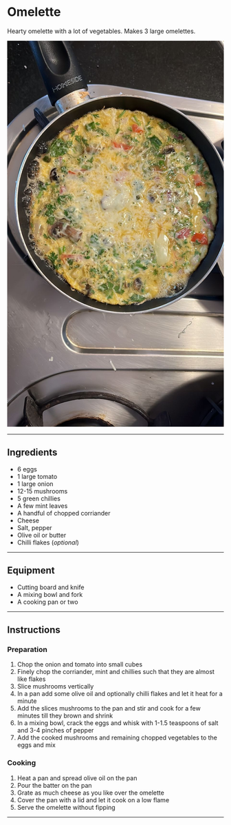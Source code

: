 # Omelette

Hearty omelette with a lot of vegetables. Makes 3 large omelettes.

![Omelette](../images/omelette.jpeg)

---

## Ingredients
- 6 eggs
- 1 large tomato
- 1 large onion
- 12-15 mushrooms
- 5 green chillies
- A few mint leaves
- A handful of chopped corriander
- Cheese
- Salt, pepper
- Olive oil or butter
- Chilli flakes (*optional*)

---

## Equipment
- Cutting board and knife
- A mixing bowl and fork
- A cooking pan or two

---

## Instructions
### Preparation
1. Chop the onion and tomato into small cubes
2. Finely chop the corriander, mint and chillies such that they are almost like flakes
3. Slice mushrooms vertically
4. In a pan add some olive oil and optionally chilli flakes and let it heat for a minute
5. Add the slices mushrooms to the pan and stir and cook for a few minutes till they brown and shrink
6. In a mixing bowl, crack the eggs and whisk with 1-1.5 teaspoons of salt and 3-4 pinches of pepper
7. Add the cooked mushrooms and remaining chopped vegetables to the eggs and mix

### Cooking
1. Heat a pan and spread olive oil on the pan
2. Pour the batter on the pan
3. Grate as much cheese as you like over the omelette
4. Cover the pan with a lid and let it cook on a low flame
5. Serve the omelette without fipping

---

